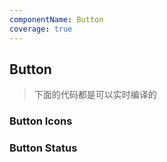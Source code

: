 ```yaml
---
componentName: Button
coverage: true
---
```


## Button

> 下面的代码都是可以实时编译的

<LiveEditor sourceCodePath="./example/index.jsx"></LiveEditor>

<DrawerLiveEditor sourceCodePath="./example/index.jsx"></DrawerLiveEditor>

### Button Icons

<LiveEditor sourceCodePath="./example/button-icons.jsx"></LiveEditor>

### Button Status

<LiveEditor sourceCodePath="./example/button-status.jsx"></LiveEditor>

<ApiTable path="./example/types.tsx"></ApiTable>
